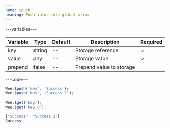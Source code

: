 ```yaml
---
name: $push
heading: Push value into global array
---
```


---variables---

| Variable | Type | Default | Description | Required |
| -- | -- | -- | -- | -- |
| key | string | -- | Storage reference | ✓ |
| value | any | -- | Storage value | ✓ |
| prepend | false | -- | Prepend value to storage ||

---code---

```javascript
Wee.$push('key', 'Success');
Wee.$push('key', 'Success 2');

Wee.$get('key');
Wee.$get('key.0');
```

```javascript
["Success", "Success 2"]
Success
```